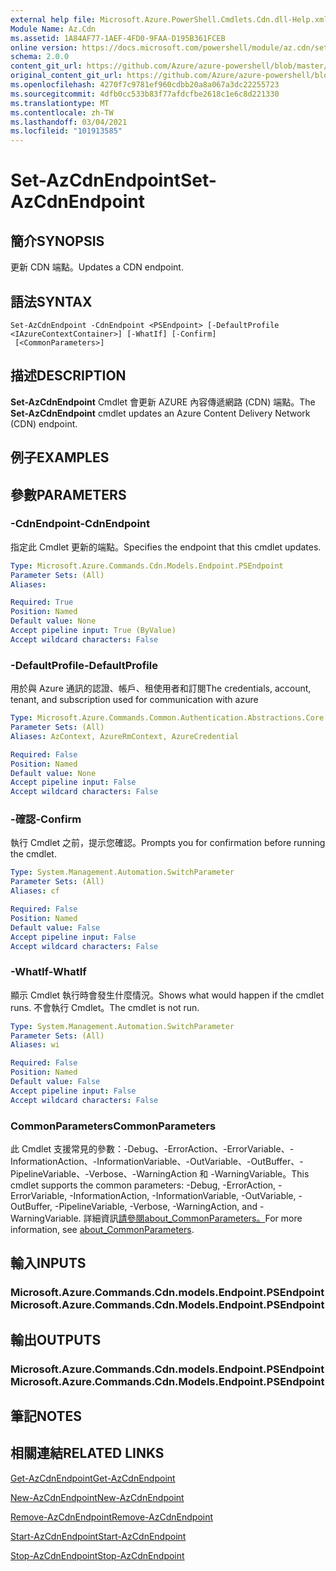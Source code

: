 ```yaml
---
external help file: Microsoft.Azure.PowerShell.Cmdlets.Cdn.dll-Help.xml
Module Name: Az.Cdn
ms.assetid: 1A84AF77-1AEF-4FD0-9FAA-D195B361FCEB
online version: https://docs.microsoft.com/powershell/module/az.cdn/set-azcdnendpoint
schema: 2.0.0
content_git_url: https://github.com/Azure/azure-powershell/blob/master/src/Cdn/Cdn/help/Set-AzCdnEndpoint.md
original_content_git_url: https://github.com/Azure/azure-powershell/blob/master/src/Cdn/Cdn/help/Set-AzCdnEndpoint.md
ms.openlocfilehash: 4270f7c9781ef960cdbb20a8a067a3dc22255723
ms.sourcegitcommit: 4dfb0cc533b83f77afdcfbe2618c1e6c8d221330
ms.translationtype: MT
ms.contentlocale: zh-TW
ms.lasthandoff: 03/04/2021
ms.locfileid: "101913585"
---
```

# <span data-ttu-id="2dc61-101">Set-AzCdnEndpoint</span><span class="sxs-lookup"><span data-stu-id="2dc61-101">Set-AzCdnEndpoint</span></span>

## <span data-ttu-id="2dc61-102">簡介</span><span class="sxs-lookup"><span data-stu-id="2dc61-102">SYNOPSIS</span></span>
<span data-ttu-id="2dc61-103">更新 CDN 端點。</span><span class="sxs-lookup"><span data-stu-id="2dc61-103">Updates a CDN endpoint.</span></span>

## <span data-ttu-id="2dc61-104">語法</span><span class="sxs-lookup"><span data-stu-id="2dc61-104">SYNTAX</span></span>

```
Set-AzCdnEndpoint -CdnEndpoint <PSEndpoint> [-DefaultProfile <IAzureContextContainer>] [-WhatIf] [-Confirm]
 [<CommonParameters>]
```

## <span data-ttu-id="2dc61-105">描述</span><span class="sxs-lookup"><span data-stu-id="2dc61-105">DESCRIPTION</span></span>
<span data-ttu-id="2dc61-106">**Set-AzCdnEndpoint** Cmdlet 會更新 AZURE 內容傳遞網路 (CDN) 端點。</span><span class="sxs-lookup"><span data-stu-id="2dc61-106">The **Set-AzCdnEndpoint** cmdlet updates an Azure Content Delivery Network (CDN) endpoint.</span></span>

## <span data-ttu-id="2dc61-107">例子</span><span class="sxs-lookup"><span data-stu-id="2dc61-107">EXAMPLES</span></span>

## <span data-ttu-id="2dc61-108">參數</span><span class="sxs-lookup"><span data-stu-id="2dc61-108">PARAMETERS</span></span>

### <span data-ttu-id="2dc61-109">-CdnEndpoint</span><span class="sxs-lookup"><span data-stu-id="2dc61-109">-CdnEndpoint</span></span>
<span data-ttu-id="2dc61-110">指定此 Cmdlet 更新的端點。</span><span class="sxs-lookup"><span data-stu-id="2dc61-110">Specifies the endpoint that this cmdlet updates.</span></span>

```yaml
Type: Microsoft.Azure.Commands.Cdn.Models.Endpoint.PSEndpoint
Parameter Sets: (All)
Aliases:

Required: True
Position: Named
Default value: None
Accept pipeline input: True (ByValue)
Accept wildcard characters: False
```

### <span data-ttu-id="2dc61-111">-DefaultProfile</span><span class="sxs-lookup"><span data-stu-id="2dc61-111">-DefaultProfile</span></span>
<span data-ttu-id="2dc61-112">用於與 Azure 通訊的認證、帳戶、租使用者和訂閱</span><span class="sxs-lookup"><span data-stu-id="2dc61-112">The credentials, account, tenant, and subscription used for communication with azure</span></span>

```yaml
Type: Microsoft.Azure.Commands.Common.Authentication.Abstractions.Core.IAzureContextContainer
Parameter Sets: (All)
Aliases: AzContext, AzureRmContext, AzureCredential

Required: False
Position: Named
Default value: None
Accept pipeline input: False
Accept wildcard characters: False
```

### <span data-ttu-id="2dc61-113">-確認</span><span class="sxs-lookup"><span data-stu-id="2dc61-113">-Confirm</span></span>
<span data-ttu-id="2dc61-114">執行 Cmdlet 之前，提示您確認。</span><span class="sxs-lookup"><span data-stu-id="2dc61-114">Prompts you for confirmation before running the cmdlet.</span></span>

```yaml
Type: System.Management.Automation.SwitchParameter
Parameter Sets: (All)
Aliases: cf

Required: False
Position: Named
Default value: False
Accept pipeline input: False
Accept wildcard characters: False
```

### <span data-ttu-id="2dc61-115">-WhatIf</span><span class="sxs-lookup"><span data-stu-id="2dc61-115">-WhatIf</span></span>
<span data-ttu-id="2dc61-116">顯示 Cmdlet 執行時會發生什麼情況。</span><span class="sxs-lookup"><span data-stu-id="2dc61-116">Shows what would happen if the cmdlet runs.</span></span>
<span data-ttu-id="2dc61-117">不會執行 Cmdlet。</span><span class="sxs-lookup"><span data-stu-id="2dc61-117">The cmdlet is not run.</span></span>

```yaml
Type: System.Management.Automation.SwitchParameter
Parameter Sets: (All)
Aliases: wi

Required: False
Position: Named
Default value: False
Accept pipeline input: False
Accept wildcard characters: False
```

### <span data-ttu-id="2dc61-118">CommonParameters</span><span class="sxs-lookup"><span data-stu-id="2dc61-118">CommonParameters</span></span>
<span data-ttu-id="2dc61-119">此 Cmdlet 支援常見的參數：-Debug、-ErrorAction、-ErrorVariable、-InformationAction、-InformationVariable、-OutVariable、-OutBuffer、-PipelineVariable、-Verbose、-WarningAction 和 -WarningVariable。</span><span class="sxs-lookup"><span data-stu-id="2dc61-119">This cmdlet supports the common parameters: -Debug, -ErrorAction, -ErrorVariable, -InformationAction, -InformationVariable, -OutVariable, -OutBuffer, -PipelineVariable, -Verbose, -WarningAction, and -WarningVariable.</span></span> <span data-ttu-id="2dc61-120">詳細資訊[請參閱about_CommonParameters。](http://go.microsoft.com/fwlink/?LinkID=113216)</span><span class="sxs-lookup"><span data-stu-id="2dc61-120">For more information, see [about_CommonParameters](http://go.microsoft.com/fwlink/?LinkID=113216).</span></span>

## <span data-ttu-id="2dc61-121">輸入</span><span class="sxs-lookup"><span data-stu-id="2dc61-121">INPUTS</span></span>

### <span data-ttu-id="2dc61-122">Microsoft.Azure.Commands.Cdn.models.Endpoint.PSEndpoint</span><span class="sxs-lookup"><span data-stu-id="2dc61-122">Microsoft.Azure.Commands.Cdn.Models.Endpoint.PSEndpoint</span></span>

## <span data-ttu-id="2dc61-123">輸出</span><span class="sxs-lookup"><span data-stu-id="2dc61-123">OUTPUTS</span></span>

### <span data-ttu-id="2dc61-124">Microsoft.Azure.Commands.Cdn.models.Endpoint.PSEndpoint</span><span class="sxs-lookup"><span data-stu-id="2dc61-124">Microsoft.Azure.Commands.Cdn.Models.Endpoint.PSEndpoint</span></span>

## <span data-ttu-id="2dc61-125">筆記</span><span class="sxs-lookup"><span data-stu-id="2dc61-125">NOTES</span></span>

## <span data-ttu-id="2dc61-126">相關連結</span><span class="sxs-lookup"><span data-stu-id="2dc61-126">RELATED LINKS</span></span>

[<span data-ttu-id="2dc61-127">Get-AzCdnEndpoint</span><span class="sxs-lookup"><span data-stu-id="2dc61-127">Get-AzCdnEndpoint</span></span>](./Get-AzCdnEndpoint.md)

[<span data-ttu-id="2dc61-128">New-AzCdnEndpoint</span><span class="sxs-lookup"><span data-stu-id="2dc61-128">New-AzCdnEndpoint</span></span>](./New-AzCdnEndpoint.md)

[<span data-ttu-id="2dc61-129">Remove-AzCdnEndpoint</span><span class="sxs-lookup"><span data-stu-id="2dc61-129">Remove-AzCdnEndpoint</span></span>](./Remove-AzCdnEndpoint.md)

[<span data-ttu-id="2dc61-130">Start-AzCdnEndpoint</span><span class="sxs-lookup"><span data-stu-id="2dc61-130">Start-AzCdnEndpoint</span></span>](./Start-AzCdnEndpoint.md)

[<span data-ttu-id="2dc61-131">Stop-AzCdnEndpoint</span><span class="sxs-lookup"><span data-stu-id="2dc61-131">Stop-AzCdnEndpoint</span></span>](./Stop-AzCdnEndpoint.md)


